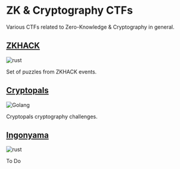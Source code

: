 # ZK & Cryptography CTFs

Various CTFs related to Zero-Knowledge & Cryptography in general.

## [ZKHACK](./zkhack/)

<img src="https://img.shields.io/badge/rust-F74B01?style=flat-square&logo=rust&logoColor=white" alt="rust" />

Set of puzzles from ZKHACK events.

## [Cryptopals](./cryptopals/)

<img src="https://img.shields.io/badge/go-black?style=flat-square&logo=go&logoColor=00ADD8" alt="Golang" />

Cryptopals cryptography challenges.

## [Ingonyama](./ingonyama/)

<img src="https://img.shields.io/badge/rust-F74B01?style=flat-square&logo=rust&logoColor=white" alt="rust" />

To Do
